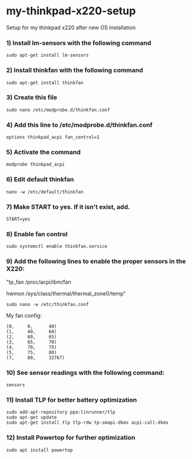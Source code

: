# my-thinkpad-x220-setup
Setup for my thinkpad x220 after new OS installation

### 1) Install lm-sensors with the following command

```sudo apt-get install lm-sensors```

### 2) Install thinkfan with the following command

```sudo apt-get install thinkfan```

### 3) Create this file

```sudo nano /etc/modprobe.d/thinkfan.conf```

### 4) Add this line to /etc/modprobe.d/thinkfan.conf

```options thinkpad_acpi fan_control=1```

### 5) Activate the command

```modprobe thinkpad_acpi```

### 6) Edit default thinkfan

```nano -w /etc/default/thinkfan```

### 7) Make START to yes. If it isn't exist, add.

```START=yes```

### 8) Enable fan control

```sudo systemctl enable thinkfan.service```

### 9) Add the following lines to enable the proper sensors in the X220:

"tp_fan /proc/acpi/ibm/fan

hwmon /sys/class/thermal/thermal_zone0/temp"

```sudo nano -w /etc/thinkfan.conf```

My fan config: 

```
(0,     0,      40)
(1,     40,     60)
(2,     60,     65)
(3,     65,     70)
(4,     70,     75)
(5,     75,     80)
(7,     80,     32767)
```


### 10) See sensor readings with the following command:

```sensors```

### 11) Install TLP for better battery optimization

```
sudo add-apt-repository ppa:linrunner/tlp
sudo apt-get update
sudo apt-get install tlp tlp-rdw tp-smapi-dkms acpi-call-dkms 
```

### 12) Install Powertop for further optimization
```
sudo apt install powertop
```
